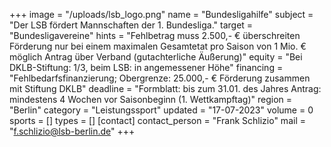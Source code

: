 +++
image = "/uploads/lsb_logo.png"
name = "Bundesligahilfe"
subject = "Der LSB fördert Mannschaften der 1. Bundesliga."
target = "Bundesligavereine"
hints = "Fehlbetrag muss 2.500,- € überschreiten Förderung nur bei einem maximalen Gesamtetat pro Saison von 1 Mio. € möglich Antrag über Verband (gutachterliche Äußerung)"
equity = "Bei DKLB-Stiftung: 1/3, beim LSB: in angemessener Höhe"
financing = "Fehlbedarfsfinanzierung; Obergrenze: 25.000,- € Förderung zusammen mit Stiftung DKLB"
deadline = "Formblatt: bis zum 31.01. des Jahres Antrag: mindestens 4 Wochen vor Saisonbeginn (1. Wettkampftag)"
region = "Berlin"
category = "Leistungssport"
updated = "17-07-2023"
volume = 0
sports = []
types = []
[contact]
contact_person = "Frank Schlizio"
mail = "f.schlizio@lsb-berlin.de"
+++